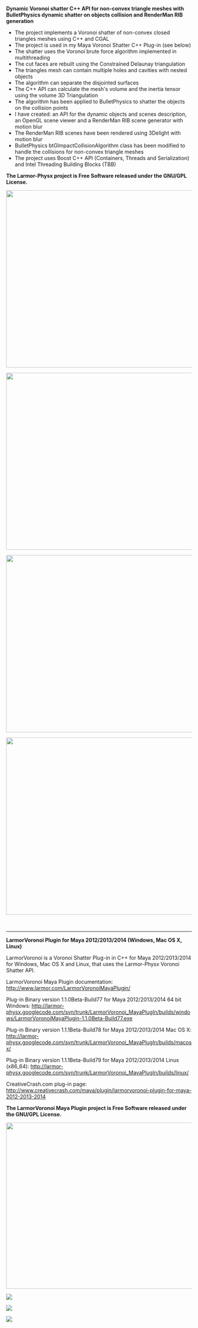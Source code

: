 **Dynamic Voronoi shatter C++ API for non-convex triangle meshes with BulletPhysics dynamic shatter on objects collision and RenderMan RIB generation**

  * The project implements a Voronoi shatter of non-convex closed triangles meshes using C++ and CGAL
  * The project is used in my Maya Voronoi Shatter C++ Plug-in (see below)
  * The shatter uses the Voronoi brute force algorithm implemented in multithreading
  * The cut faces are rebuilt using the Constrained Delaunay triangulation
  * The triangles mesh can contain multiple holes and cavities with nested objects
  * The algorithm can separate the disjointed surfaces
  * The C++ API can calculate the mesh's volume and the inertia tensor using the volume 3D Triangulation
  * The algorithm has been applied to BulletPhysics to shatter the objects on the collision points
  * I have created: an API for the dynamic objects and scenes description, an OpenGL scene viewer and a RenderMan RIB scene generator with motion blur
  * The RenderMan RIB scenes have been rendered using 3Delight with motion blur
  * BulletPhysics btGImpactCollisionAlgorithm class has been modified to handle the collisions for non-convex triangle meshes
  * The project uses Boost C++ API (Containers, Threads and Serialization) and Intel Threading Building Blocks (TBB)

**The Larmor-Physx project is Free Software released under the GNU/GPL License.**

<a href='http://www.youtube.com/watch?feature=player_embedded&v=2iFlHiCOn-Q' target='_blank'><img src='http://img.youtube.com/vi/2iFlHiCOn-Q/0.jpg' width='853' height=480 /></a>

<a href='http://www.youtube.com/watch?feature=player_embedded&v=-zdFiocwIpQ' target='_blank'><img src='http://img.youtube.com/vi/-zdFiocwIpQ/0.jpg' width='853' height=480 /></a>

<a href='http://www.youtube.com/watch?feature=player_embedded&v=q-NO419qAWc' target='_blank'><img src='http://img.youtube.com/vi/q-NO419qAWc/0.jpg' width='853' height=480 /></a>

<a href='http://www.youtube.com/watch?feature=player_embedded&v=14mil0tEIac' target='_blank'><img src='http://img.youtube.com/vi/14mil0tEIac/0.jpg' width='853' height=480 /></a>

![![](http://www.larmor.com/portfolio/frame_00056_resize.jpg)](http://www.larmor.com/portfolio/frame_00056.jpg) ![![](http://www.larmor.com/portfolio/frame_00110_resize.jpg)](http://www.larmor.com/portfolio/frame_00110.jpg)


---


**LarmorVoronoi Plugin for Maya 2012/2013/2014 (Windows, Mac OS X, Linux)**

LarmorVoronoi is a Voronoi Shatter Plug-in in C++ for Maya 2012/2013/2014 for Windows, Mac OS X and Linux, that uses the Larmor-Physx Voronoi Shatter API.

LarmorVoronoi Maya Plugin documentation: http://www.larmor.com/LarmorVoronoiMayaPlugin/

Plug-in Binary version 1.1.0Beta-Build77 for Maya 2012/2013/2014 64 bit Windows: http://larmor-physx.googlecode.com/svn/trunk/LarmorVoronoi_MayaPlugIn/builds/windows/LarmorVoronoiMayaPlugin-1.1.0Beta-Build77.exe

Plug-in Binary version 1.1.1Beta-Build78 for Maya 2012/2013/2014 Mac OS X: http://larmor-physx.googlecode.com/svn/trunk/LarmorVoronoi_MayaPlugIn/builds/macosx/

Plug-in Binary version 1.1.1Beta-Build79 for Maya 2012/2013/2014 Linux (x86\_64): http://larmor-physx.googlecode.com/svn/trunk/LarmorVoronoi_MayaPlugIn/builds/linux/

CreativeCrash.com plug-in page: http://www.creativecrash.com/maya/plugin/larmorvoronoi-plugin-for-maya-2012-2013-2014

**The LarmorVoronoi Maya Plugin project is Free Software released under the GNU/GPL License.**

<a href='http://www.youtube.com/watch?feature=player_embedded&v=WF31Q60SKTU' target='_blank'><img src='http://img.youtube.com/vi/WF31Q60SKTU/0.jpg' width='800' height=450 /></a>

[![](http://www.larmor.com/portfolio/LarmorVoronoi_Maya2014_screenshot_resize.jpg)](http://www.larmor.com/LarmorVoronoiMayaPlugin/)

[![](http://www.larmor.com/portfolio/Screenshot_mac1_resize640.jpg)](http://www.larmor.com/LarmorVoronoiMayaPlugin/)

[![](http://www.larmor.com/portfolio/LarmorVoronoi_Maya2014_screenshot4_resize.jpg)](http://www.larmor.com/LarmorVoronoiMayaPlugin/)